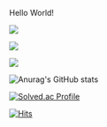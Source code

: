 Hello World!

<!-- 뱃지 -->
<!-- 뱃지모양 plastic, flat, flat-square, for-the-badge, social -->

<!-- JavaScript -->
<a href="" target="_blank"><img src="https://img.shields.io/badge/JavaScript-F7DF1E?style=flat-square&logo=JavaScript&logoColor=white"/></a>

<a href="" target="_blank"><img src="https://img.shields.io/badge/뱃지레이블-배경색?style=뱃지모양&logo=로고&logoColor=로고색상"/></a>

<a href="" target="_blank"><img src="https://img.shields.io/badge/뱃지레이블-배경색?style=뱃지모양&logo=로고&logoColor=로고색상"/></a>


<!-- GitHub스탯 -->
![Anurag's GitHub stats](https://github-readme-stats.vercel.app/api?username=mabaem&show_icons=true&theme=radical)

<!-- 백준 -->
[![Solved.ac Profile](http://mazassumnida.wtf/api/v2/generate_badge?boj=jyeji75)](https://solved.ac/jyeji75/)

<!-- 방문수 -->
[![Hits](https://hits.seeyoufarm.com/api/count/incr/badge.svg?url=https%3A%2F%2Fgithub.com%2Fmabaem&count_bg=%2379C83D&title_bg=%23555555&icon=&icon_color=%23E7E7E7&title=hits&edge_flat=false)](https://hits.seeyoufarm.com)
